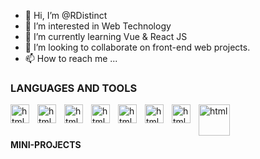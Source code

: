 - 👋 Hi, I’m @RDistinct
- 👀 I’m interested in Web Technology
- 🌱 I’m currently learning Vue & React JS 
- 💞️ I’m looking to collaborate on front-end web projects.
- 📫 How to reach me ...

<!---
RDistinct/RDistinct is a ✨ special ✨ repository because its `README.md` (this file) appears on your GitHub profile.
You can click the Preview link to take a look at your changes.
--->

###  LANGUAGES AND TOOLS

<img align="left" alt="html" width="30px" style="padding-right:10px" src="https://cdn.jsdelivr.net/gh/devicons/devicon/icons/html5/html5-original.svg" />
            
<img align="left" alt="html" width="30px" style="padding-right:10px" src="https://cdn.jsdelivr.net/gh/devicons/devicon/icons/css3/css3-original.svg" />
          
<img align="left" alt="html" width="30px" style="padding-right:10px" src="https://cdn.jsdelivr.net/gh/devicons/devicon/icons/javascript/javascript-plain.svg" />

<img align="left" alt="html" width="30px" style="padding-right:10px" src="https://cdn.jsdelivr.net/gh/devicons/devicon/icons/vuejs/vuejs-original-wordmark.svg" />
          
<img align="left" alt="html" width="30px" style="padding-right:10px" src="https://cdn.jsdelivr.net/gh/devicons/devicon/icons/react/react-original-wordmark.svg" />
  
<img align="left" alt="html" width="30px" style="padding-right:10px" src="https://cdn.jsdelivr.net/gh/devicons/devicon/icons/git/git-original.svg" />

<img align="left" alt="html" width="30px" style="padding-right:10px" src="https://cdn.jsdelivr.net/gh/devicons/devicon/icons/github/github-original-wordmark.svg" />

<img align="left" alt="html" width="50px" style="padding-right:10px" src="https://cdn.jsdelivr.net/gh/devicons/devicon/icons/tailwindcss/tailwindcss-original-wordmark.svg" />
                    
          
<br>

#

#### MINI-PROJECTS

           
          
